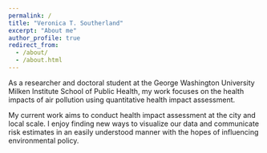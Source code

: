 ```yaml
---
permalink: /
title: "Veronica T. Southerland"
excerpt: "About me"
author_profile: true
redirect_from: 
  - /about/
  - /about.html
---
```


As a researcher and doctoral student at the George Washington University Milken Institute School of Public Health, my work focuses on the health impacts of air pollution using quantitative health impact assessment. 

My current work aims to conduct health impact assessment at the city and local scale. I enjoy finding new ways to visualize our data and communicate risk estimates in an easily understood manner with the hopes of influencing environmental policy.

